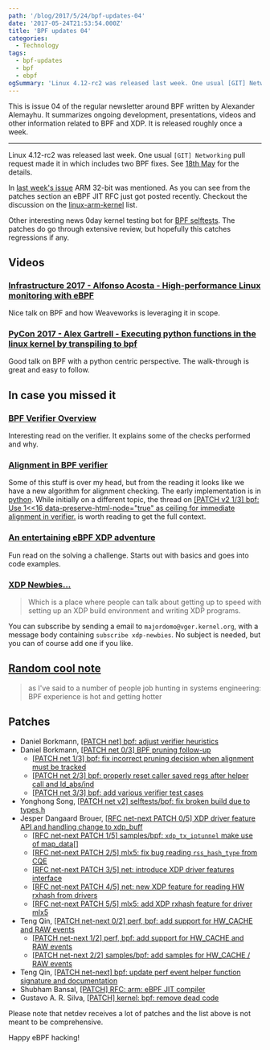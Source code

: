 ```yaml
---
path: '/blog/2017/5/24/bpf-updates-04'
date: '2017-05-24T21:53:54.000Z'
title: 'BPF updates 04'
categories:
  - Technology
tags:
  - bpf-updates
  - bpf
  - ebpf
ogSummary: 'Linux 4.12-rc2 was released last week. One usual [GIT] Networking pull request made it in which includes two BPF fixes. See 18th May for the details.'
---
```


This is issue 04 of the regular newsletter around BPF written by Alexander Alemayhu. It summarizes ongoing development, presentations, videos and other information related to BPF and XDP. It is released roughly once a week.

---

Linux 4.12-rc2 was released last week. One usual `[GIT] Networking` pull request made it in which includes two BPF fixes. See [18th May](http://www.mail-archive.com/linux-kernel@vger.kernel.org/msg1399669.html) for the details.

In [last week's issue](https://www.cilium.io/blog/2017/5/17/bpf-updates-03) ARM 32-bit was mentioned. As you can see from the patches section an eBPF JIT RFC just got posted recently. Checkout the discussion on the [linux-arm-kernel](https://www.spinics.net/lists/kernel/msg2514912.html) list.

Other interesting news 0day kernel testing bot for [BPF selftests](https://www.mail-archive.com/netdev@vger.kernel.org/msg168831.html). The patches do go through extensive review, but hopefully this catches regressions if any.

## Videos

### [Infrastructure 2017 - Alfonso Acosta - High-performance Linux monitoring with eBPF](https://www.youtube.com/watch?v=k4jqTLtdrxQ)

Nice talk on BPF and how Weaveworks is leveraging it in scope.

### [PyCon 2017 - Alex Gartrell - Executing python functions in the linux kernel by transpiling to bpf](https://youtu.be/CpqMroMBGP4)

Good talk on BPF with a python centric perspective. The walk-through is great and easy to follow.

## In case you missed it

### [BPF Verifier Overview](https://www.spinics.net/lists/xdp-newbies/msg00185.html)

Interesting read on the verifier. It explains some of the checks performed and why.

### [Alignment in BPF verifier](https://www.mail-archive.com/netdev@vger.kernel.org/msg169180.html)

Some of this stuff is over my head, but from the reading it looks like we have a new algorithm for alignment checking. The early implementation is in [python](https://gist.github.com/ecree-solarflare/0665d5b46c2d8d08de2377fbd527de8d). While initially on a different topic, the thread on [[PATCH v2 1/3] bpf: Use 1<<16 data-preserve-html-node="true" as ceiling for immediate alignment in verifier.](https://www.spinics.net/lists/netdev/msg435542.html) is worth reading to get the full context.

### [An entertaining eBPF XDP adventure](https://suchakra.wordpress.com/2017/05/23/an-entertaining-ebpf-xdp-adventure/)

Fun read on the solving a challenge. Starts out with basics and goes into code examples.

### [XDP Newbies...](https://www.mail-archive.com/netdev@vger.kernel.org/msg162375.html)

> Which is a place where people can talk about getting up to speed with setting up an XDP build environment and writing XDP programs.

You can subscribe by sending a email to `majordomo@vger.kernel.org`, with a message body containing `subscribe xdp-newbies`. No subject is needed, but you can of course add one if you like.

## [Random cool note](https://twitter.com/brendangregg/status/866078955530444800)

> as I've said to a number of people job hunting in systems engineering: BPF experience is hot and getting hotter

## Patches

- Daniel Borkmann, [[PATCH net] bpf: adjust verifier heuristics](http://www.mail-archive.com/netdev@vger.kernel.org/msg168842.html)
- Daniel Borkmann, [[PATCH net 0/3] BPF pruning follow-up](https://www.mail-archive.com/netdev@vger.kernel.org/msg169875.html)
  - [[PATCH net 1/3] bpf: fix incorrect pruning decision when alignment must be tracked](https://www.mail-archive.com/netdev@vger.kernel.org/msg169874.html)
  - [[PATCH net 2/3] bpf: properly reset caller saved regs after helper call and ld_abs/ind](https://www.mail-archive.com/netdev@vger.kernel.org/msg169872.html)
  - [[PATCH net 3/3] bpf: add various verifier test cases](https://www.mail-archive.com/netdev@vger.kernel.org/msg169873.html)
- Yonghong Song, [[PATCH net v2] selftests/bpf: fix broken build due to types.h](https://www.spinics.net/lists/netdev/msg435609.html)
- Jesper Dangaard Brouer, [[RFC net-next PATCH 0/5] XDP driver feature API and handling change to xdp_buff](https://www.spinics.net/lists/netdev/msg435772.html)
  - [[RFC net-next PATCH 1/5] samples/bpf: `xdp_tx_iptunnel` make use of map_data[]](https://www.spinics.net/lists/netdev/msg435767.html)
  - [[RFC net-next PATCH 2/5] mlx5: fix bug reading `rss_hash_type` from CQE](https://www.spinics.net/lists/netdev/msg435770.html)
  - [[RFC net-next PATCH 3/5] net: introduce XDP driver features interface](https://www.spinics.net/lists/netdev/msg435769.html)
  - [[RFC net-next PATCH 4/5] net: new XDP feature for reading HW rxhash from drivers](https://www.spinics.net/lists/netdev/msg435768.html)
  - [[RFC net-next PATCH 5/5] mlx5: add XDP rxhash feature for driver mlx5](https://www.spinics.net/lists/netdev/msg435771.html)
- Teng Qin, [[PATCH net-next 0/2] perf, bpf: add support for HW_CACHE and RAW events](https://www.spinics.net/lists/netdev/msg436441.html)
  - [[PATCH net-next 1/2] perf, bpf: add support for HW_CACHE and RAW events](https://www.spinics.net/lists/netdev/msg436520.html)
  - [[PATCH net-next 2/2] samples/bpf: add samples for HW_CACHE / RAW events](https://www.spinics.net/lists/netdev/msg436442.html)
- Teng Qin, [[PATCH net-next] bpf: update perf event helper function signature and documentation](https://www.spinics.net/lists/netdev/msg436455.html)
- Shubham Bansal, [[PATCH] RFC: arm: eBPF JIT compiler](https://www.mail-archive.com/linux-kernel@vger.kernel.org/msg1403296.html)
- Gustavo A. R. Silva, [[PATCH] kernel: bpf: remove dead code](https://www.spinics.net/lists/netdev/msg436238.html)

Please note that netdev receives a lot of patches and the list above is not meant to be comprehensive.

Happy eBPF hacking!
